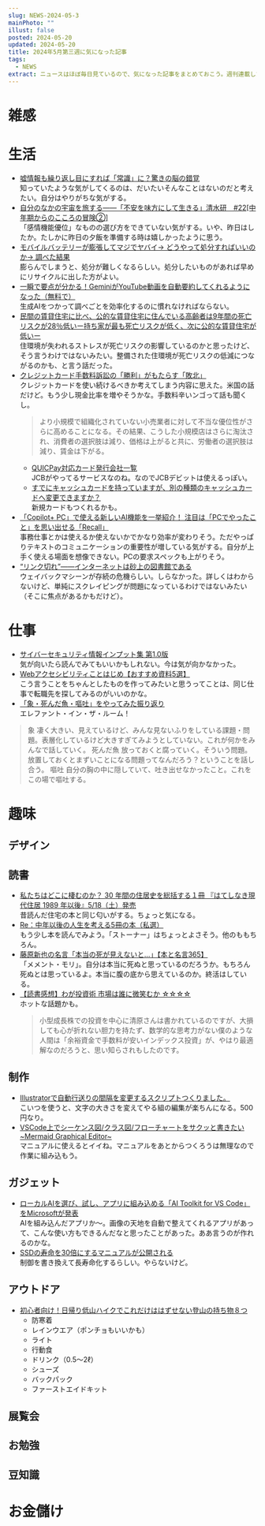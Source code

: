 ```yaml
---
slug: NEWS-2024-05-3
mainPhoto: ""
illust: false
posted: 2024-05-20
updated: 2024-05-20
title: 2024年5月第三週に気になった記事
tags:
  - NEWS
extract: ニュースはほぼ毎日見ているので、気になった記事をまとめておこう。週刊連載したい。
---
```


# 雑感

# 生活

- [嘘情報も繰り返し目にすれば「常識」に？驚きの脳の錯覚](https://nazology.net/archives/150275)  
  知っていたような気がしてくるのは、だいたいそんなことはないのだと考えたい。自分はやりがちな気がする。
- [自分のなかの宇宙を旅する――「不安を味方にして生きる」清水研　#22[中年期からのこころの冒険②]](https://nhkbook-hiraku.com/n/n67489da1edbd)  
  「感情機能優位」なものの選び方をできていない気がする。いや、昨日はしたか。たしかに昨日の夕飯を準備する時は嬉しかったように思う。
- [モバイルバッテリーが膨張してマジでヤバイ→ どうやって処分すればいいのか→ 調べた結果](https://getnews.jp/archives/3529430)  
  膨らんでしまうと、処分が難しくなるらしい。処分したいものがあれば早めにリサイクルに出した方がよい。
- [一瞬で要点が分かる！GeminiがYouTube動画を自動要約してくれるようになった（無料で）](https://www.lifehacker.jp/article/2405-use-gemini-summarize-youtube-videos-free/)  
  生成AIをつかって調べごとを効率化するのに慣れなければならない。
- [民間の賃貸住宅に比べ、公的な賃貸住宅に住んでいる高齢者は9年間の死亡リスクが28％低いー持ち家が最も死亡リスクが低く、次に公的な賃貸住宅が低いー](https://www.rcast.u-tokyo.ac.jp/ja/news/report/page_00318.html)  
  住環境が失われるストレスが死亡リスクの影響しているのかと思ったけど、そう言うわけではないみたい。整備された住環境が死亡リスクの低減につながるのかも、と言う話だった。
- [クレジットカード手数料訴訟の「勝利」がもたらす「敗北」](https://p2ptk.org/monopoly/4572)  
  クレジットカードを使い続けるべきか考えてしまう内容に思えた。米国の話だけど。もう少し現金比率を増やそうかな。手数料辛いンゴって話も聞くし。  
  > より小規模で組織化されていない小売業者に対して不当な優位性がさらに高めることになる。その結果、こうした小規模店はさらに淘汰され、消費者の選択肢は減り、価格は上がると共に、労働者の選択肢は減り、賃金は下がる。
  - [QUICPay対応カード発行会社一覧](https://www.quicpay.jp/guide/card.html)  
    JCBがやってるサービスなのね。なのでJCBデビットは使えるっぽい。
  - [すでにキャッシュカードを持っていますが、別の種類のキャッシュカードへ変更できますか？](https://help-personal.rakuten-bank.net/%E3%81%99%E3%81%A7%E3%81%AB%E3%82%AD%E3%83%A3%E3%83%83%E3%82%B7%E3%83%A5%E3%82%AB%E3%83%BC%E3%83%89%E3%82%92%E6%8C%81%E3%81%A3%E3%81%A6%E3%81%84%E3%81%BE%E3%81%99%E3%81%8C%E3%80%81%E5%88%A5%E3%81%AE%E7%A8%AE%E9%A1%9E%E3%81%AE%E3%82%AD%E3%83%A3%E3%83%83%E3%82%B7%E3%83%A5%E3%82%AB%E3%83%BC%E3%83%89%E3%81%B8%E5%A4%89%E6%9B%B4%E3%81%A7%E3%81%8D%E3%81%BE%E3%81%99%E3%81%8B%EF%BC%9F-644b26f88d41b9001bbcd318)  
    新規カードもつくれるかも。
- [「Copilot+ PC」で使える新しいAI機能を一挙紹介！ 注目は「PCでやったこと」を思い出せる「Recall」](https://forest.watch.impress.co.jp/docs/news/1593633.html)  
  事務仕事とかは使えるか使えないかでかなり効率が変わりそう。ただやっぱりテキストのコミュニケーションの重要性が増している気がする。自分が上手く使える場面を想像できない。PCの要求スペックも上がりそう。
- [“リンク切れ”――インターネットは砂上の図書館である](https://p2ptk.org/copyright/4564)  
  ウェイバックマシーンが存続の危機らしい。しらなかった。詳しくはわからないけど、単純にスクレイピングが問題になっているわけではないみたい（そこに焦点があるかもだけど）。

# 仕事

- [サイバーセキュリティ情報インプット集 第1.0版](https://qiita.com/secubot5/items/29c7d773a7cf40541a52)  
  気が向いたら読んでみてもいいかもしれない。今は気が向かなかった。
- [Webアクセシビリティことはじめ【おすすめ資料5選】](https://note.com/akane_desu/n/nd87568683725)  
  こう言うことをちゃんとしたものを作ってみたいと思うってことは、同じ仕事で転職先を探してみるのがいいのかな。
- [「象・死んだ魚・嘔吐」をやってみた振り返り](https://tech.jxpress.net/entry/2024/05/22/130553)  
  エレファント・イン・ザ・ルーム！  
>    象
>   凄く大きい、見えているけど、みんな見ないふりをしている課題・問題。表層化しているけど大きすぎてみようとしていない。これが何かをみんなで話していく。
>    死んだ魚
>    放っておくと腐っていく。そういう問題。放置しておくとまずいことになる問題ってなんだろう？ということを話し合う。
>    嘔吐
>    自分の胸の中に隠していて、吐き出せなかったこと。これをこの場で嘔吐する。

# 趣味

## デザイン

## 読書

- [私たちはどこに棲むのか？ 30 年間の住居史を総括する１冊 『はてしなき現代住居 1989 年以後』5/18（土）発売](https://kenchiku-blog.blogspot.com/2024/05/30-1989-518.html)  
  昔読んだ住宅の本と同じ匂いがする。ちょっと気になる。
- [Re：中年以後の人生を考える5冊の本（私選）](https://fujipon.hatenablog.com/entry/2024/05/21/085215)  
  もう少し本を読んでみよう。「ストーナー」はちょっとよさそう。他のももちろん。
- [藤原新也の名言「本当の死が見えないと…」【本と名言365】](https://casabrutus.com/categories/culture/407527)  
  「メメント・モリ」。自分は本当に死ぬと思っているのだろうか。もちろん死ぬとは思っているよ。本当に腹の底から思えているのか。終活はしている。
- [【読書感想】わが投資術 市場は誰に微笑むか ☆☆☆☆](https://fujipon.hatenadiary.com/entry/2024/05/24/085259)  
  ホットな話題かも。  
  > 小型成長株での投資を中心に清原さんは書かれているのですが、大損しても心が折れない胆力を持たず、数学的な思考力がない僕のような人間は「余裕資金で手数料が安いインデックス投資」が、やはり最適解なのだろうと、思い知らされもしたのです。

## 制作

- [Illustratorで自動行送りの間隔を変更するスクリプトつくりました。](https://note.com/efficiencydesign/n/n02d9c591c874)  
  こいつを使うと、文字の大きさを変えてやる組の編集が楽ちんになる。500円なり。
- [VSCode上でシーケンス図/クラス図/フローチャートをサクッと書きたい ~Mermaid Graphical Editor~](https://qiita.com/takuminoid/items/0f8edca259e7fc0d9aad)  
  マニュアルに使えるとイイね。マニュアルをあとからつくろうは無理なので作業に組み込もう。

## ガジェット

- [ローカルAIを選び、試し、アプリに組み込める「AI Toolkit for VS Code」をMicrosoftが発表](https://forest.watch.impress.co.jp/docs/news/1593578.html)  
  AIを組み込んだアプリか〜。画像の天地を自動で整えてくれるアプリがあって、こんな使い方もできるんだなと思ったことがあった。ああ言うのが作れるのかな。
- [SSDの寿命を30倍にするマニュアルが公開される](https://gigazine.net/news/20240524-transforming-a-qlc-ssd-slc/)  
  制御を書き換えて長寿命化するらしい。やらないけど。

## アウトドア


- [初心者向け！日帰り低山ハイクでこれだけははずせない登山の持ち物８つ](https://www.bepal.net/archives/424510)  
  - 防寒着
  - レインウエア（ポンチョもいいかも）
  - ライト
  - 行動食
  - ドリンク（0.5〜2ℓ）
  - シューズ
  - バックパック
  - ファーストエイドキット

## 展覧会

## お勉強

## 豆知識

# お金儲け
